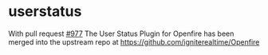 # userstatus
With pull request [#977](https://github.com/igniterealtime/Openfire/pull/977) The User Status Plugin for Openfire has been merged into the upstream repo at https://github.com/igniterealtime/Openfire
